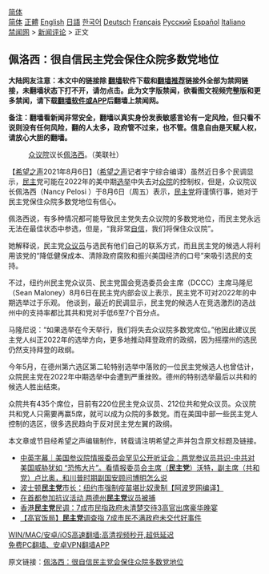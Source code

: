  <!-- 面包屑导航 --> <div class="breadcrumb"><!-- GTranslate: https://gtranslate.io/ -->  <div class="switcher notranslate">  <div class="selected">  <a href="#" onclick="return false;"> 简体</a>  </div>  <div class="option">  <a href="https://www.bannedbook.org" onclick="doGTranslate('zh-CN|zh-CN');jQuery('div.switcher div.selected a').html(jQuery(this).html());return false;" title="简体中文" class="nturl selected"> 简体</a>  <a href="https://www.bannedbook.org/zh-tw/" onclick="doGTranslate('zh-CN|zh-TW');jQuery('div.switcher div.selected a').html(jQuery(this).html());return false;" title="繁體中文" class="nturl"> 正體</a>  <a href="https://www.bannedbook.org/en/" onclick="doGTranslate('zh-CN|en');jQuery('div.switcher div.selected a').html(jQuery(this).html());return false;" title="English" class="nturl"> English</a>  <a href="https://www.bannedbook.org/ja/" onclick="doGTranslate('zh-CN|ja');jQuery('div.switcher div.selected a').html(jQuery(this).html());return false;" title="日本語" class="nturl"> 日語</a>  <a href="https://www.bannedbook.org/ko/" onclick="doGTranslate('zh-CN|ko');jQuery('div.switcher div.selected a').html(jQuery(this).html());return false;" title="한국어" class="nturl"> 한국어</a>  <a href="https://www.bannedbook.org/de/" onclick="doGTranslate('zh-CN|de');jQuery('div.switcher div.selected a').html(jQuery(this).html());return false;" title="Deutsch" class="nturl"> Deutsch</a>  <a href="https://www.bannedbook.org/fr/" onclick="doGTranslate('zh-CN|fr');jQuery('div.switcher div.selected a').html(jQuery(this).html());return false;" title="Français" class="nturl"> Français</a>  <a href="https://www.bannedbook.org/ru/" onclick="doGTranslate('zh-CN|ru');jQuery('div.switcher div.selected a').html(jQuery(this).html());return false;" title="Русский" class="nturl"> Русский</a>  <a href="https://www.bannedbook.org/es/" onclick="doGTranslate('zh-CN|es');jQuery('div.switcher div.selected a').html(jQuery(this).html());return false;" title="Español" class="nturl"> Español</a>  <a href="https://www.bannedbook.org/it/" onclick="doGTranslate('zh-CN|it');jQuery('div.switcher div.selected a').html(jQuery(this).html());return false;" title="Italiano" class="nturl"> Italiano</a>  </div>  </div>      <div class='breadcrumb-sub'><!-- Breadcrumb NavXT 6.3.0 --> <a href="https://www.bannedbook.org/" class="home">禁闻网</a> &gt; <a href="https://www.bannedbook.org/bnews/comments/" class="category">新闻评论</a> &gt; 正文</div></div><h2>佩洛西：很自信民主党会保住众院多数党地位</h2> <p class="notice"><b>大陆网友注意：本文中的链接除 <a href="https://github.com/bannedbook/fanqiang" >翻墙</a>软件下载和<a href="https://github.com/killgcd/justmysocks/blob/master/README.md">翻墙推荐</a>链接外全部为禁网链接，未翻墙状态下打不开，请勿点击。此为文字版禁闻，欲看图文视频完整版和更多禁闻，请下载<a href="https://github.com/bannedbook/fanqiang">翻墙软件或APP</a>后翻墙上禁闻网。</p><p>备注：翻墙看新闻非常安全，翻墙以真实身份发表敏感言论有一定风险，但只看不说则没有任何风险，翻的人太多，政府管不过来，也不管。信息自由是天赋人权，请放心大胆的翻墙。</b></p>  <div class="entry"> <figure><figcaption><a href="https://www.bannedbook.org/bnews/tag/%E4%BC%97%E8%AE%AE%E9%99%A2/" class="st_tag internal_tag" rel="tag" title="标签 众议院 下的日志">众议院</a>议长<a href="https://www.bannedbook.org/bnews/tag/%e4%bd%a9%e6%b4%9b%e8%a5%bf/" class="st_tag internal_tag" rel="tag" title="标签 佩洛西 下的日志">佩洛西</a>。（美联社）</figcaption></figure> <p>【<span class='wp_keywordlink_affiliate'><a href="https://www.soundofhope.org" title="希望之声" target="_blank">希望之声</a></span>2021年8月6日】（<a href="https://www.bannedbook.org/bnews/tag/%e5%b8%8c%e6%9c%9b%e4%b9%8b%e5%a3%b0/" class="st_tag internal_tag" rel="tag" title="标签 希望之声 下的日志">希望之声</a>记者宇宁综合编译）虽然近日多个民调显示，<a href="https://www.bannedbook.org/bnews/tag/%e6%b0%91%e4%b8%bb/" class="st_tag internal_tag" rel="tag" title="标签 民主 下的日志">民主</a>党可能在2022年的美中期<a href="https://www.bannedbook.org/bnews/tag/%e9%80%89%e4%b8%be/" class="st_tag internal_tag" rel="tag" title="标签 选举 下的日志">选举</a>中失去对<a href="https://www.bannedbook.org/bnews/tag/%E4%BC%97%E9%99%A2/" class="st_tag internal_tag" rel="tag" title="标签 众院 下的日志">众院</a>的控制权，但是，众议院议长佩洛西（Nancy Pelosi ）于8月6日（周五）表示，<a href="https://www.bannedbook.org/bnews/tag/%e6%b0%91%e4%b8%bb%e5%85%9a/" class="st_tag internal_tag" rel="tag" title="标签 民主党 下的日志">民主党</a>将谨慎行事，她对于民主党保住众院多数党地位有信心。 </p> <p>佩洛西说，有多种情况都可能导致民主党失去众议院的多数党地位，而民主党永远无法在最佳状态中参选，但是，“我非常<a href="https://www.bannedbook.org/bnews/tag/%E8%87%AA%E4%BF%A1/" class="st_tag internal_tag" rel="tag" title="标签 自信 下的日志">自信</a>，我们将保住众议院”。</p>  <p>她解释说，民主党<a href="https://www.bannedbook.org/bnews/tag/%E4%BC%97%E8%AE%AE%E5%91%98/" class="st_tag internal_tag" rel="tag" title="标签 众议员 下的日志">众议员</a>与选民有他们自己的联系方式，而且民主党的候选人将利用该党的“降低健保成本、清除政府腐败和振兴美国经济的口号”来吸引选民的支持。</p> <p>不过，纽约州民主党众议员、民主党国会竞选委员会主席（DCCC）主席马隆尼（Sean Maloney）8月6日在民主党内部会议上表示，民主党不可对2022年的中期选举过于乐观。 他谈到，最近的民调显示，民主党的候选人在竞选激烈的选战州中的支持率都比其共和党对手低6至7个百分点。</p>  <p>马隆尼说：“如果选举在今天举行，我们将失去众议院多数党席位。”他因此建议民主党人纠正2022年的选举方向，更多地推动拜登政府的政纲，因为摇摆州的选民仍然支持拜登的政纲。</p> <p>今年5月，在德州第六选区第二轮特别选举中落败的一位民主党候选人也曾估计，众院民主党在2022年中期选举中会遭到严重挫败。德州的特别选举最后以共和的候选人胜出结束。</p>  <p>众院共有435个席位，目前有220位民主党众议员、212位共和党众议员。众议院共和党人只需要再赢5席，就可以成为众院的多数党。而在美国中部一些民主党人控制的选区，很多选民趋向于反对民主党左翼的政纲。</p> <p>本文章或节目经希望之声编辑制作，转载请注明希望之声并包含原文标题及链接。 </p>  <ul class='op-related-articles' title='相关阅读'> <li><a href='https://www.bannedbook.org/bnews/bannedvideo/20210806/1601267.html' target='_blank'>中英字幕｜美国参议院情报委员会罕见公开听证会：两党参议员共识-中共对美国威胁犹如 “恐怖大片”。看情报委员会主席（<b>民主党</b>）沃特，副主席（共和党）卢比奥，和川普时期副国安顾问博明怎么说</a></li> <li><a href='https://www.bannedbook.org/bnews/cnnews/20210805/1600790.html' target='_blank'>波士顿<b>民主党</b>市长：纽约市强制疫苗堪比奴隶制【阿波罗网编译】</a></li> <li><a href='https://www.bannedbook.org/bnews/cnnews/20210805/1600423.html' target='_blank'>在首都参加抗议活动 两德州<b>民主党</b>议员被捕</a></li> <li><a href='https://www.bannedbook.org/bnews/cnnews/hknews/20210805/1600422.html' target='_blank'>香港<b>民主党</b>民调：7成市民指政府未清楚交待3高官出席豪华晚宴</a></li> <li><a href='https://www.bannedbook.org/bnews/headline/20210804/1600187.html' target='_blank'>【高官饭局】<b>民主党</b>调查指 7成市民不满政府未交代好事件</a></li> </ul> <p class="texttj"> <a href="https://github.com/bannedbook/fanqiang/wiki/V2ray%E6%9C%BA%E5%9C%BA" target="_blank">WIN/MAC/安卓/iOS高速翻墙:高清视频秒开,超低延迟</a><br/> <a href="https://github.com/bannedbook/fanqiang/wiki/%E7%A6%81%E9%97%BB%E7%BD%91%E5%AE%89%E5%8D%93%E7%BF%BB%E5%A2%99%E6%96%B0%E9%97%BBAPP" target="_blank">免费PC翻墙、安卓VPN翻墙APP</a></p><p>原文链接：<a class="src_link"  href="https://www.soundofhope.org/post/533078" target="_blank">佩洛西：很自信民主党会保住众院多数党地位</a></p><a name='sharetosocial'></a>  <div style="margin-bottom:5px;padding-bottom:5px;clear:both"> <div id="archive-pix-1" class="banner-ads"> <!-- AuctionX Display platform tag START --> <div id="26318x728x90x621x_ADSLOT2" clicktrack="%%CLICK_URL_ESC%%"></div> <!-- AuctionX Display platform tag END --> </div> <div id="archive-pix-2" class="banner-ads"> <!-- AuctionX Display platform tag START --> <div id="26315x300x250x621x_ADSLOT2" clicktrack="%%CLICK_URL_ESC%%"></div> <!-- AuctionX Display platform tag END --> </div> </div>  <div id="archive-pix-1" class="banner-ads"> <!-- AuctionX Display platform tag START --> <div id="26318x728x90x621x_ADSLOT3" clicktrack="%%CLICK_URL_ESC%%"></div> <!-- AuctionX Display platform tag END --> </div> </div><!--END ENTRY--> 